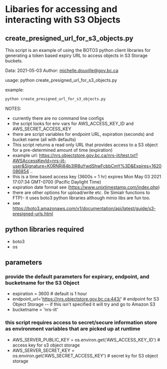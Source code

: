 # Libaries for accessing and interacting with S3 Objects

## create_presigned_url_for_s3_objects.py

This script is an example of using the BOTO3 python client libraries for generating a token based expiry URL to access objects in S3 Storage buckets.

   Data: 2021-05-03
   Author: michelle.douville@gov.bc.ca
   
   usage: python create_presigned_url_for_s3_objects.py

   example: 
```bash
python create_presigned_url_for_s3_objects.py
```

NOTES:
* currently there are no command line configs 
* the script looks for env vars for AWS_ACCESS_KEY_ID and AWS_SECRET_ACCESS_KEY 
* there are script variables for endpoint URL, expiration (seconds) and bucket name (all with defaults)
* This script returns a read only URL that provides access to a S3 object for a pre-determined amount of time (expiration)
* example url: https://nrs.objectstore.gov.bc.ca/nrs-iit/test.txt?AWSAccessKeyId=nrs-iit-user&Signature=K0RNRj84b3IR8uYwdShwFcbbCmY%3D&Expires=1620086854 .. 
* this is a time based access key (3600s = 1 hr) expires Mon May 03 2021 17:07:34 GMT-0700 (Pacific Daylight Time) 
* expiration date format see (https://www.unixtimestamp.com/index.php)  
* there are other options for upload/write etc. (Ie Simialr functions to FTP)- it uses boto3 python libraries although minio libs are fun too.  
* see https://boto3.amazonaws.com/v1/documentation/api/latest/guide/s3-presigned-urls.html

 
## python libraries required
* boto3
* os

## parameters 
### provide the default parameters for expirary, endpoint, and bucketname for the S3 Object
* expiration = 3600 # default is 1 hour
* endpoint_url='https://nrs.objectstore.gov.bc.ca:443/' # endpoint for S3 Object Storage -- if this isn't specified it will try and go to Amazon S3
* bucketname = 'nrs-iit'

### this script requires access to secret/secure information store as environment variables that are picked up at runtime
* AWS_SERVER_PUBLIC_KEY = os.environ.get('AWS_ACCESS_KEY_ID')  # access key for s3 object storage 
* AWS_SERVER_SECRET_KEY = os.environ.get('AWS_SECRET_ACCESS_KEY') # secret ky for S3 object storage
